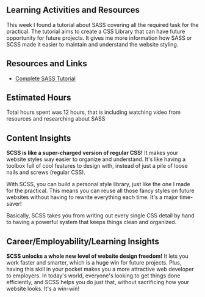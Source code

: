 ## Learning Activities and Resources

This week I found a tutorial about SASS covering all the required task for the practical. The tutorial aims to create a CSS Library that can have future opportunity for future projects. It gives me more information how SASS or SCSS made it easier to maintain and understand the website styling.

## Resources and Links

- [Complete SASS Tutorial](https://www.youtube.com/playlist?list=PL4cUxeGkcC9jxJX7vojNVK-o8ubDZEcNb)

## Estimated Hours

Total hours spent was 12 hours, that is including watching video from resources and researching about SASS

## Content Insights

**SCSS is like a super-charged version of regular CSS!** It makes your website styles way easier to organize and understand. It's like having a toolbox full of cool features to design with, instead of just a pile of loose nails and screws (regular CSS).

With SCSS, you can build a personal style library, just like the one I made for the practical. This means you can reuse all those fancy styles on future websites without having to rewrite everything each time. It's a major time-saver!

Basically, SCSS takes you from writing out every single CSS detail by hand to having a powerful system that keeps things clean and organized.  


## Career/Employability/Learning Insights

**SCSS unlocks a whole new level of website design freedom!** It lets you work faster and smarter, which is a huge win for future projects. Plus, having this skill in your pocket makes you a more attractive web developer to employers. In today's world, everyone's looking to get things done efficiently, and SCSS helps you do just that, without sacrificing how your website looks. It's a win-win! 